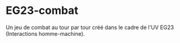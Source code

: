 # EG23-combat

Un jeu de combat au tour par tour créé dans le cadre de l'UV EG23 (Interactions homme-machine).

